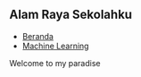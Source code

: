 <link rel="stylesheet" href="assets/horizontal-menu.css">

## Alam Raya Sekolahku

* [Beranda](index.md)
* [Machine Learning](machine-learning/regression.md)

Welcome to my paradise
